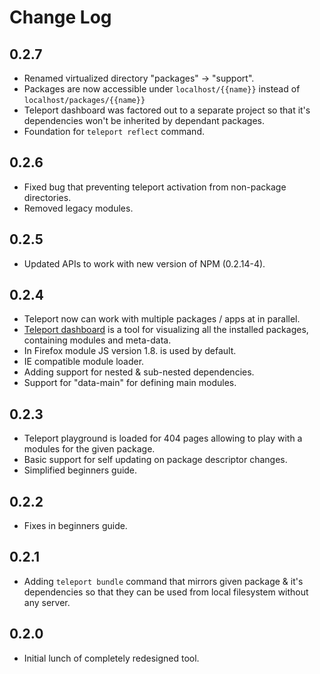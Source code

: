 # Change Log #

## 0.2.7 ##

- Renamed virtualized directory "packages" -> "support".
- Packages are now accessible under `localhost/{{name}}` instead of
  `localhost/packages/{{name}}`
- Teleport dashboard was factored out to a separate project so that it's
  dependencies won't be inherited by dependant packages.
- Foundation for `teleport reflect` command.

## 0.2.6 ##

- Fixed bug that preventing teleport activation from non-package directories.
- Removed legacy modules.

## 0.2.5 ##

- Updated APIs to work with new version of NPM (0.2.14-4).

## 0.2.4 ##

- Teleport now can work with multiple packages / apps at in parallel.
- [Teleport dashboard](http://localhost:4747/packages/teleport/) is a tool
  for visualizing all the installed packages, containing modules and meta-data.
- In Firefox module JS version 1.8. is used by default.
- IE compatible module loader.
- Adding support for nested & sub-nested dependencies.
- Support for "data-main" for defining main modules.

## 0.2.3 ##

- Teleport playground is loaded for 404 pages allowing to play with a modules
  for the given package.
- Basic support for self updating on package descriptor changes.
- Simplified beginners guide.

## 0.2.2 ##

- Fixes in beginners guide.

## 0.2.1 ##

- Adding `teleport bundle` command that mirrors given package & it's
  dependencies so that they can be used from local filesystem without any
  server.

## 0.2.0 ##

- Initial lunch of completely redesigned tool.
